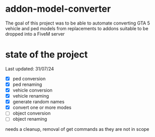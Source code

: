 # addon-model-converter

The goal of this project was to be able to automate converting GTA 5 vehicle and ped models from replacements to addons suitable to be dropped into a FiveM server

# state of the project

Last updated: 31/07/24

- [x] ped conversion
- [x] ped renaming
- [x] vehicle conversion
- [x] vehicle renaming
- [x] generate random names
- [x] convert one or more modes
- [ ] object conversion
- [ ] object renaming

needs a cleanup, removal of get commands as they are not in scope
